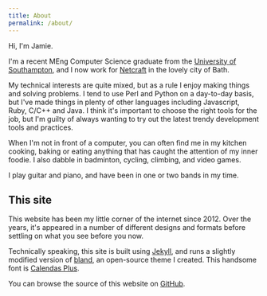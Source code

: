 ```yaml
---
title: About
permalink: /about/
---
```


Hi, I'm Jamie.

I'm a recent MEng Computer Science graduate from the [University of
Southampton](http://www.southampton.ac.uk/), and I now work for
[Netcraft](https://www.netcraft.com/) in the lovely city of Bath.

My technical interests are quite mixed, but as a rule I enjoy making things and
solving problems. I tend to use Perl and Python on a day-to-day basis, but I've
made things in plenty of other languages including Javascript, Ruby, C/C++ and
Java. I think it's important to choose the right tools for the job, but I'm
guilty of always wanting to try out the latest trendy development tools and
practices.

When I'm not in front of a computer, you can often find me in my kitchen
cooking, baking or eating anything that has caught the attention of my inner
foodie. I also dabble in badminton, cycling, climbing, and video games.

I play guitar and piano, and have been in one or two bands in my time.

## This site

This website has been my little corner of the internet since 2012. Over the
years, it's appeared in a number of different designs and formats before
settling on what you see before you now.

Technically speaking, this site is built using [Jekyll](https://jekyllrb.com/),
and runs a slightly modified version of
[bland](https://github.com/daviesjamie/jekyll-bland), an open-source theme
I created. This handsome font is [Calendas
Plus](http://atipofoundry.com/fonts/calendas-plus).

You can browse the source of this website on
[GitHub](https://github.com/daviesjamie/jamiedavies.me).
